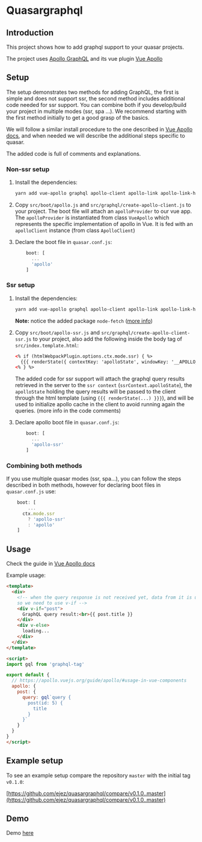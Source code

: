 # Quasargraphql

## Introduction

This project shows how to add graphql support to your quasar projects.

The project uses [Apollo GraphQL](https://www.apollographql.com) and its vue plugin [Vue Apollo](https://apollo.vuejs.org)

## Setup

The setup demonstrates two methods for adding GraphQL, the first is simple and does not support ssr, the second method includes additional code needed for ssr support. You can combine both if you develop/build your project in multiple modes (ssr, spa ...). We recommend starting with the first method initially to get a good grasp of the basics.

We will follow a similar install procedure to the one described in [Vue Apollo docs](https://apollo.vuejs.org/guide/installation.html#apollo-client-full-configuration), and when needed we will describe the additional steps specific to quasar.

The added code is full of comments and explanations.

### Non-ssr setup

1. Install the dependencies:

    ```sh
    yarn add vue-apollo graphql apollo-client apollo-link apollo-link-http apollo-cache-inmemory graphql-tag
    ```

2. Copy `src/boot/apollo.js` and `src/graphql/create-apollo-client.js` to your project. The boot file will attach an `apolloProvider` to our vue app. The `apolloProvider` is instantiated from class `VueApollo` which represents the specific implementation of apollo in Vue. It is fed with an `apolloClient` instance (from class `ApolloClient`)

3. Declare the boot file in `quasar.conf.js`:

    ```js
        boot: [
          ...
          'apollo'
        ]
    ```

### Ssr setup

1. Install the dependencies:

    ```sh
    yarn add vue-apollo graphql apollo-client apollo-link apollo-link-http apollo-cache-inmemory graphql-tag node-fetch
    ```

    **Note:** notice the added package `node-fetch` ([more info](https://www.apollographql.com/docs/link/links/http/#fetch-polyfill))

2. Copy `src/boot/apollo-ssr.js` and `src/graphql/create-apollo-client-ssr.js` to your project, also add the following inside the body tag of `src/index.template.html`:

    ```html
    <% if (htmlWebpackPlugin.options.ctx.mode.ssr) { %>
      {{{ renderState({ contextKey: 'apolloState', windowKey: '__APOLLO_STATE__' }) }}}
    <% } %>
    ```

    The added code for ssr support will attach the graphql query results retrieved in the server to the `ssr context` (`ssrContext.apolloState`), the `apolloState` holding the query results will be passed to the client through the html template (using `{{{ renderState(...) }}}`), and will be used to initialize apollo cache in the client to avoid running again the queries. (more info in the code comments)

3. Declare apollo boot file in `quasar.conf.js`:

    ```js
        boot: [
          ...
          'apollo-ssr'
        ]
    ```

### Combining both methods

If you use multiple quasar modes (ssr, spa...), you can follow the steps described in both methods, however for declaring boot files in `quasar.conf.js` use:

```js
    boot: [
        ...
      ctx.mode.ssr
        ? 'apollo-ssr'
        : 'apollo'
    ]
```

## Usage

Check the guide in [Vue Apollo docs](https://apollo.vuejs.org/guide/apollo/)

Example usage:

```html
<template>
  <div>
    <!-- when the query response is not received yet, data from it is undefined,
    so we need to use v-if -->
    <div v-if="post">
      GraphQL query result:<br>{{ post.title }}
    </div>
    <div v-else>
      loading...
    </div>
  </div>
</template>

<script>
import gql from 'graphql-tag'

export default {
  // https://apollo.vuejs.org/guide/apollo/#usage-in-vue-components
  apollo: {
    post: {
      query: gql`query {
        post(id: 5) {
          title
        }
      }`
    }
  }
}
</script>
```

## Example setup

To see an example setup compare the repository `master` with the initial tag `v0.1.0`:

[https://github.com/ejez/quasargraphql/compare/v0.1.0..master](https://github.com/ejez/quasargraphql/compare/v0.1.0..master)

## Demo

Demo [here](https://quasargraphql.netlify.com)
